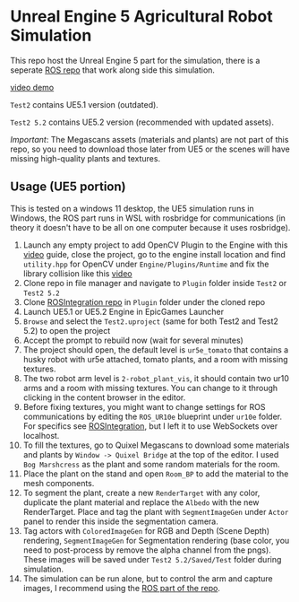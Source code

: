# Unreal Engine 5 Agricultural Robot Simulation

This repo host the Unreal Engine 5 part for the simulation, there is a seperate [ROS repo](https://github.com/XingjianL/AgriRoboSim_ROS) that work along side this simulation. 

[video demo](https://youtu.be/0kJrTDZCV2E)

`Test2` contains UE5.1 version (outdated).

`Test2 5.2` contains UE5.2 version (recommended with updated assets).

*Important*: The Megascans assets (materials and plants) are not part of this repo, so you need to download those later from UE5 or the scenes will have missing high-quality plants and textures.

## Usage (UE5 portion)
This is tested on a windows 11 desktop, the UE5 simulation runs in Windows, the ROS part runs in WSL with rosbridge for communications (in theory it doesn't have to be all on one computer because it uses rosbridge).

1. Launch any empty project to add OpenCV Plugin to the Engine with this [video](https://www.youtube.com/watch?v=LX1w_etaftY) guide, close the project, go to the engine install location and find `utility.hpp` for OpenCV under `Engine/Plugins/Runtime` and fix the library collision like this [video](https://youtu.be/YOidIl2kTD0?t=301)
2. Clone repo in file manager and navigate to `Plugin` folder inside `Test2` or `Test2 5.2`
3. Clone [ROSIntegration repo](https://github.com/code-iai/ROSIntegration) in `Plugin` folder under the cloned repo
4. Launch UE5.1 or UE5.2 Engine in EpicGames Launcher
5. `Browse` and select the `Test2.uproject` (same for both Test2 and Test2 5.2) to open the project
6. Accept the prompt to rebuild now (wait for several minutes)
7. The project should open, the default level is `ur5e_tomato` that contains a husky robot with ur5e attached, tomato plants, and a room with missing textures.
8. The two robot arm level is `2-robot_plant_vis`, it should contain two ur10 arms and a room with missing textures. You can change to it through clicking in the content browser in the editor.
9. Before fixing textures, you might want to change settings for ROS communications by editing the `ROS_UR10e` blueprint under `ur10e` folder. For specifics see [ROSIntegration](https://github.com/code-iai/ROSIntegration), but I left it to use WebSockets over localhost.
10. To fill the textures, go to Quixel Megascans to download some materials and plants by `Window -> Quixel Bridge` at the top of the editor. I used `Bog Marshcress` as the plant and some random materials for the room.
11. Place the plant on the stand and open `Room_BP` to add the material to the mesh components.
12. To segment the plant, create a new `RenderTarget` with any color, duplicate the plant material and replace the `Albedo` with the new RenderTarget. Place and tag the plant with `SegmentImageGen` under `Actor` panel to render this inside the segmentation camera.
13. Tag actors with `ColoredImageGen` for RGB and Depth (Scene Depth) rendering, `SegmentImageGen` for Segmentation rendering (base color, you need to post-process by remove the alpha channel from the pngs). These images will be saved under `Test2 5.2/Saved/Test` folder during simulation.
14. The simulation can be run alone, but to control the arm and capture images, I recommend using the [ROS part of the repo](https://github.com/XingjianL/AgriRoboSim_ROS).
